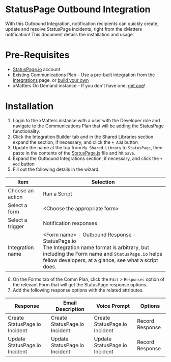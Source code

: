 # StatusPage Outbound Integration
With this Outbound Integration, notification recipients can quickly create, update and resolve StatusPage incidents, right from the xMatters notification! This document details the installation and usage. 

# Pre-Requisites
* [StatusPage.io](https://www.statuspage.io/) account
* Existing Communications Plan - Use a pre-built integration from the [integrations](https://www.xmatters.com/integrations) page, or [build your own](https://support.xmatters.com/hc/en-us/articles/202396229) 
* xMatters On Demand instance - If you don't have one, [get one](https://www.xmatters.com)! 

# Installation
1. Login to the xMatters instance with a user with the Developer role and navigate to the Communications Plan that will be adding the StatusPage functionality. 
2. Click the Integration Builder tab and in the Shared Libraries section expand the section, if necessary, and click the `+ Add` button
3. Update the name at the top from `My Shared Library` to `StatusPage`, then paste in the contents of the [StatusPage.js](StatusPage.js) file and hit `Save`.
4. Expand the Outbound Integrations section, if necessary, and click the `+ Add` button
5. Fill out the following details in the wizard:

| Item | Selection |
| ---- | ---- |
| Choose an action | Run a Script |
| Select a form | \<Choose the appropriate form> |
| Select a trigger | Notification responses |
| Integration name | \<Form name> - Outbound Response - StatusPage.io <br/> The Integration name format is arbitrary, but including the Form name and `StatusPage.io` helps fellow developers, at a glance, see what a script does. |

6. On the Forms tab of the Comm Plan, click the `Edit` > `Responses` option of the relevant Form that will get the StatusPage response options. 
7. Add the following response options with the related attributes.

| Response | Email Description | Voice Prompt | Options  |
| -------- | ----------------- | ------------ | -------- |
| Create StatusPage.io Incident | Create StatusPage.io Incident | Create StatusPage.io Incident | Record Response |
| Update StatusPage.io Incident | Update StatusPage.io Incident | Update StatusPage.io Incident | Record Response |
